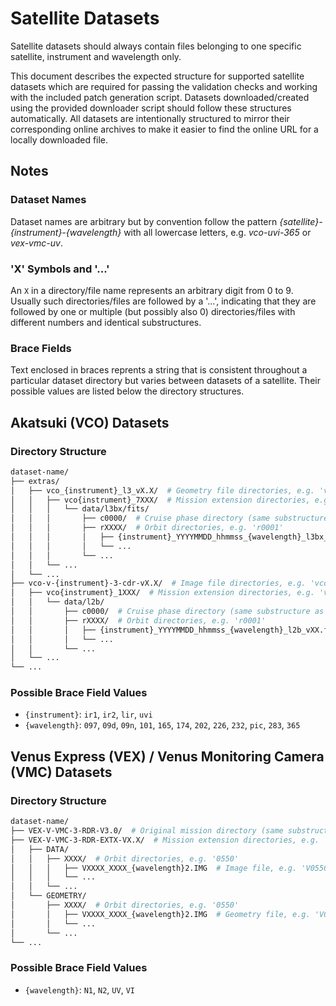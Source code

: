 Satellite Datasets
==================

Satellite datasets should always contain files belonging to one specific satellite,
instrument and wavelength only.

This document describes the expected structure for supported satellite datasets which
are required for passing the validation checks and working with the included patch
generation script. Datasets downloaded/created using the provided downloader script
should follow these structures automatically. All datasets are intentionally structured
to mirror their corresponding online archives to make it easier to find the online URL
for a locally downloaded file.

Notes
-----
### Dataset Names
Dataset names are arbitrary but by convention follow the pattern
*{satellite}-{instrument}-{wavelength}* with all lowercase letters, e.g. *vco-uvi-365*
or *vex-vmc-uv*.

### 'X' Symbols and '...'
An `X` in a directory/file name represents an arbitrary digit from 0 to 9. Usually
such directories/files are followed by a '...', indicating that they are followed by
one or multiple (but possibly also 0) directories/files with different numbers and
identical substructures.

### Brace Fields
Text enclosed in braces reprents a string that is consistent throughout a particular
dataset directory but varies between datasets of a satellite. Their possible values are
listed below the directory structures.

Akatsuki (VCO) Datasets
-----------------------
### Directory Structure
```sh
dataset-name/
├── extras/
│   ├── vco_{instrument}_l3_vX.X/  # Geometry file directories, e.g. 'vco_uvi_l3_v1.0'
│   │   ├── vco{instrument}_7XXX/  # Mission extension directories, e.g. 'vcouvi_7001'
│   │   │   └── data/l3bx/fits/
│   │   │       ├── c0000/  # Cruise phase directory (same substructure as orbit directories)
│   │   │       ├── rXXXX/  # Orbit directories, e.g. 'r0001'
│   │   │       │   ├── {instrument}_YYYYMMDD_hhmmss_{wavelength}_l3bx_vXX.fit  # Geometry files, e.g. 'uvi_20151207_172945_365_l3bx_v10.fit'
│   │   │       │   └── ...
│   │   │       └── ...
│   │   └── ...
│   └── ...
├── vco-v-{instrument}-3-cdr-vX.X/  # Image file directories, e.g. 'vco-v-uvi-3-cdr-v1.0'
│   ├── vco{instrument}_1XXX/  # Mission extension directories, e.g. 'vcouvi_1001'
│   │   └── data/l2b/
│   │       ├── c0000/  # Cruise phase directory (same substructure as orbit directories)
│   │       ├── rXXXX/  # Orbit directories, e.g. 'r0001'
│   │       │   ├── {instrument}_YYYYMMDD_hhmmss_{wavelength}_l2b_vXX.fit  # Image files, e.g. 'uvi_20151207_172945_365_l2b_v10.fit'
│   │       │   └── ...
│   │       └── ...
│   └── ...
└── ...
```

### Possible Brace Field Values
- `{instrument}`: `ir1`, `ir2`, `lir`, `uvi`
- `{wavelength}`: `097`, `09d`, `09n`, `101`, `165`, `174`, `202`, `226`, `232`, `pic`, `283`, `365`

Venus Express (VEX) / Venus Monitoring Camera (VMC) Datasets
------------------------------------------------------------
### Directory Structure
```sh
dataset-name/
├── VEX-V-VMC-3-RDR-V3.0/  # Original mission directory (same substructure as mission extension directories)
├── VEX-V-VMC-3-RDR-EXTX-VX.X/  # Mission extension directories, e.g. 'VEX-V-VMC-3-RDR-EXT1-V3.0'
│   ├── DATA/
│   │   ├── XXXX/  # Orbit directories, e.g. '0550'
│   │   │   ├── VXXXX_XXXX_{wavelength}2.IMG  # Image file, e.g. 'V0550_0001_UV2.IMG'
│   │   │   └── ...
│   │   └── ...
│   └── GEOMETRY/
│       ├── XXXX/  # Orbit directories, e.g. '0550'
│       │   ├── VXXXX_XXXX_{wavelength}2.IMG  # Geometry file, e.g. 'V0550_0001_UV2.GEO'
│       │   └── ...
│       └── ...
└── ...
```

### Possible Brace Field Values
- `{wavelength}`: `N1`, `N2`, `UV`, `VI`
